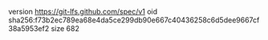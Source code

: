 version https://git-lfs.github.com/spec/v1
oid sha256:f73b2ec789ea68e4da5ce299db90e667c40436258c6d5dee9667cf38a5953ef2
size 682
